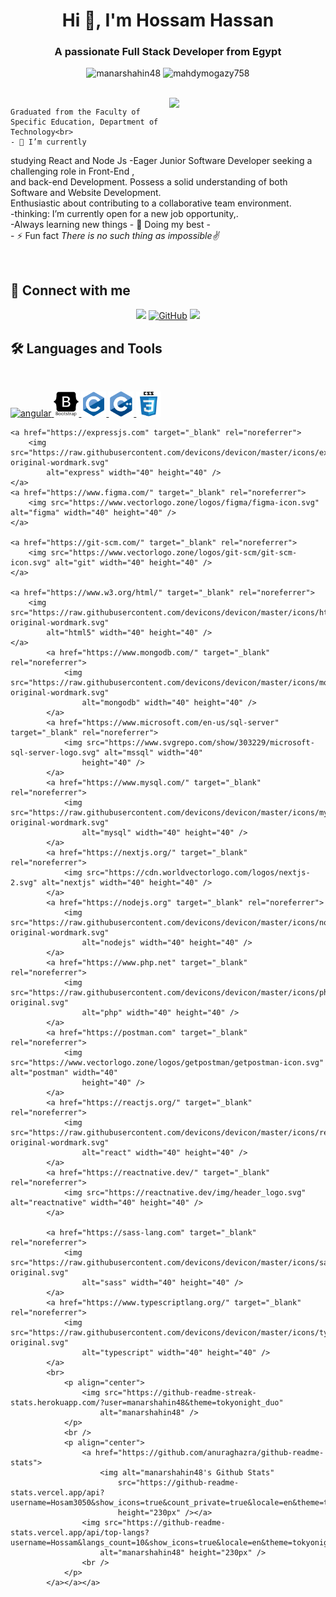 <h1 align="center">Hi 👋, I'm Hossam Hassan</h1>
<h3 align="center">A passionate Full Stack Developer from Egypt</h3>

<p align="center">
    <img src="https://komarev.com/ghpvc/?username=manarshahin48&label=Profile%20views&color=0e75b6&style=flat"
        alt="manarshahin48" />
    <img src="https://img.shields.io/github/followers/mahdymogazy?label=Followers" alt="mahdymogazy758" />
</p>
<br />
<img align="right"
    src="https://user-images.githubusercontent.com/63050133/156676671-d5b2e362-97d4-4404-9447-dd71ddfea82f.gif"
    width="250px" />

    Graduated from the Faculty of Specific Education, Department of Technology<br>
    - 🌱 I’m currently
studying React and Node Js -Eager Junior Software Developer seeking a challenging role in Front-End ,<br>and back-end Development. Possess a solid understanding of both Software and Website Development.<br> Enthusiastic about contributing to a collaborative team environment.<br>
-thinking: I’m currently open for a new job opportunity,.<br>
-Always learning new things - 🐼 Doing my best -<br> - ⚡ Fun fact
*There is no such thing as impossible✌*

<br />

## 📩 Connect with me
<p align="center">
    <a href="mailto:hosam01157459778@gmail.com" title="Gmail"><img
            src="https://img.shields.io/badge/gmail-%23F05033.svg?style=for-the-badge&logo=gmail&logoColor=white" /></a>
            <a href="https://github.com/Hosam3050" title="GitHub"><img
                src="https://img.shields.io/badge/github-%23121011.svg?style=for-the-badge&logo=github&logoColor=white"
                alt="GitHub" /></a>
    <a href="https://www.linkedin.com/in/hossam-hassan-b04448288/" title="LinkedIn"><img
            src="https://img.shields.io/badge/linkedin-%230077B5.svg?style=for-the-badge&logo=linkedin&logoColor=white" /></a>
</p>

## 🛠 Languages and Tools
<br />

<p align="left">
    <a href="https://angular.io" target="_blank" rel="noreferrer">
        <img src="https://angular.io/assets/images/logos/angular/angular.svg" alt="angular" width="40" height="40" />
    </a>
    <a href="https://getbootstrap.com" target="_blank" rel="noreferrer">
        <img src="https://raw.githubusercontent.com/devicons/devicon/master/icons/bootstrap/bootstrap-plain-wordmark.svg"
            alt="bootstrap" width="40" height="40" />
    </a>
    <a href="https://www.cprogramming.com/" target="_blank" rel="noreferrer">
        <img src="https://raw.githubusercontent.com/devicons/devicon/master/icons/c/c-original.svg" alt="c" width="40"
            height="40" />
    </a>
    <a href="https://www.w3schools.com/cpp/" target="_blank" rel="noreferrer">
        <img src="https://raw.githubusercontent.com/devicons/devicon/master/icons/cplusplus/cplusplus-original.svg"
            alt="cplusplus" width="40" height="40" />
    </a>
    <a href="https://www.w3schools.com/css/" target="_blank" rel="noreferrer">
        <img src="https://raw.githubusercontent.com/devicons/devicon/master/icons/css3/css3-original-wordmark.svg"
            alt="css3" width="40" height="40" />
    </a>


    <a href="https://expressjs.com" target="_blank" rel="noreferrer">
        <img src="https://raw.githubusercontent.com/devicons/devicon/master/icons/express/express-original-wordmark.svg"
            alt="express" width="40" height="40" />
    </a>
    <a href="https://www.figma.com/" target="_blank" rel="noreferrer">
        <img src="https://www.vectorlogo.zone/logos/figma/figma-icon.svg" alt="figma" width="40" height="40" />
    </a>

    <a href="https://git-scm.com/" target="_blank" rel="noreferrer">
        <img src="https://www.vectorlogo.zone/logos/git-scm/git-scm-icon.svg" alt="git" width="40" height="40" />
    </a>

    <a href="https://www.w3.org/html/" target="_blank" rel="noreferrer">
        <img src="https://raw.githubusercontent.com/devicons/devicon/master/icons/html5/html5-original-wordmark.svg"
            alt="html5" width="40" height="40" />
    </a>
            <a href="https://www.mongodb.com/" target="_blank" rel="noreferrer">
                <img src="https://raw.githubusercontent.com/devicons/devicon/master/icons/mongodb/mongodb-original-wordmark.svg"
                    alt="mongodb" width="40" height="40" />
            </a>
            <a href="https://www.microsoft.com/en-us/sql-server" target="_blank" rel="noreferrer">
                <img src="https://www.svgrepo.com/show/303229/microsoft-sql-server-logo.svg" alt="mssql" width="40"
                    height="40" />
            </a>
            <a href="https://www.mysql.com/" target="_blank" rel="noreferrer">
                <img src="https://raw.githubusercontent.com/devicons/devicon/master/icons/mysql/mysql-original-wordmark.svg"
                    alt="mysql" width="40" height="40" />
            </a>
            <a href="https://nextjs.org/" target="_blank" rel="noreferrer">
                <img src="https://cdn.worldvectorlogo.com/logos/nextjs-2.svg" alt="nextjs" width="40" height="40" />
            </a>
            <a href="https://nodejs.org" target="_blank" rel="noreferrer">
                <img src="https://raw.githubusercontent.com/devicons/devicon/master/icons/nodejs/nodejs-original-wordmark.svg"
                    alt="nodejs" width="40" height="40" />
            </a>
            <a href="https://www.php.net" target="_blank" rel="noreferrer">
                <img src="https://raw.githubusercontent.com/devicons/devicon/master/icons/php/php-original.svg"
                    alt="php" width="40" height="40" />
            </a>
            <a href="https://postman.com" target="_blank" rel="noreferrer">
                <img src="https://www.vectorlogo.zone/logos/getpostman/getpostman-icon.svg" alt="postman" width="40"
                    height="40" />
            </a>
            <a href="https://reactjs.org/" target="_blank" rel="noreferrer">
                <img src="https://raw.githubusercontent.com/devicons/devicon/master/icons/react/react-original-wordmark.svg"
                    alt="react" width="40" height="40" />
            </a>
            <a href="https://reactnative.dev/" target="_blank" rel="noreferrer">
                <img src="https://reactnative.dev/img/header_logo.svg" alt="reactnative" width="40" height="40" />
            </a>

            <a href="https://sass-lang.com" target="_blank" rel="noreferrer">
                <img src="https://raw.githubusercontent.com/devicons/devicon/master/icons/sass/sass-original.svg"
                    alt="sass" width="40" height="40" />
            </a>
            <a href="https://www.typescriptlang.org/" target="_blank" rel="noreferrer">
                <img src="https://raw.githubusercontent.com/devicons/devicon/master/icons/typescript/typescript-original.svg"
                    alt="typescript" width="40" height="40" />
            </a>
            <br>
                <p align="center">
                    <img src="https://github-readme-streak-stats.herokuapp.com/?user=manarshahin48&theme=tokyonight_duo"
                        alt="manarshahin48" />
                </p>
                <br />
                <p align="center">
                    <a href="https://github.com/anuraghazra/github-readme-stats">
                        <img alt="manarshahin48's Github Stats"
                            src="https://github-readme-stats.vercel.app/api?username=Hosam3050&show_icons=true&count_private=true&locale=en&theme=tokyonight&layout=compact"
                            height="230px" /></a>
                    <img src="https://github-readme-stats.vercel.app/api/top-langs?username=Hossam&langs_count=10&show_icons=true&locale=en&theme=tokyonight"
                        alt="manarshahin48" height="230px" />
                    <br />
                </p>
            </a></a></a>
</p>

